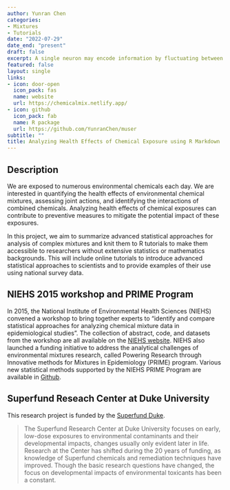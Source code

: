 ```yaml
---
author: Yunran Chen
categories:
- Mixtures
- Tutorials
date: "2022-07-29"
date_end: "present"
draft: false
excerpt: A single neuron may encode information by fluctuating between two stimuli from trials to trials, or present a 'time division multiplexing' within a trial. Such turn-taking activities presented by individuals are shown to present a coordination pattern in neural population. We aim to delvelop statistical methods and models to explore how neuron population coordinate to preserve multiple simultaneously presented stimuli.
featured: false
layout: single
links:
- icon: door-open
  icon_pack: fas
  name: website
  url: https://chemicalmix.netlify.app/
- icon: github
  icon_pack: fab
  name: R package
  url: https://github.com/YunranChen/muser
subtitle: ""
title: Analyzing Health Effects of Chemical Exposure using R Markdown
---
```


## Description 

We are exposed to numerous environmental chemicals each day. We are interested in quantifying the health effects of environmental chemical mixtures, assessing joint actions, and identifying the interactions of combined chemicals. Analyzing health effects of chemical exposures can contribute to preventive measures to mitigate the potential impact of these exposures. 

In this project, we aim to summarize advanced statistical approaches for analysis of complex mixtures and knit them to R tutorials to make them accessible to researchers without extensive statistics or mathematics backgrounds. This will include online tutorials to introduce advanced statistical approaches to scientists and to provide examples of their use using national survey data. 

## NIEHS 2015 workshop and PRIME Program

In 2015, the National Institute of Environmental Health Sciences (NIEHS) convened a workshop to bring together experts to “identify and compare statistical approaches for analyzing chemical mixture data in epidemiological studies”. The collection of abstract, code, and datasets from the workshop are all available on the [NIEHS website](https://www.niehs.nih.gov/news/events/pastmtg/2015/statistical/index.cfm). NIEHS also launched a funding initiative to address the analytical challenges of environmental mixtures research, called Powering Research through Innovative methods for Mixtures in Epidemiology (PRIME) program. Various new statistical methods supported by the NIEHS PRIME Program are available in [Github](https://github.com/niehs-prime/). 

## Superfund Reseach Center at Duke University

This research project is funded by the [Superfund Duke](https://sites.nicholas.duke.edu/superfund/).

> The Superfund Research Center at Duke University focuses on early, low-dose exposures to environmental contaminants and their developmental impacts, changes usually only evident later in life. Research at the Center has shifted during the 20 years of funding, as knowledge of Superfund chemicals and remediation techniques have improved. Though the basic research questions have changed, the focus on developmental impacts of environmental toxicants has been a constant.
